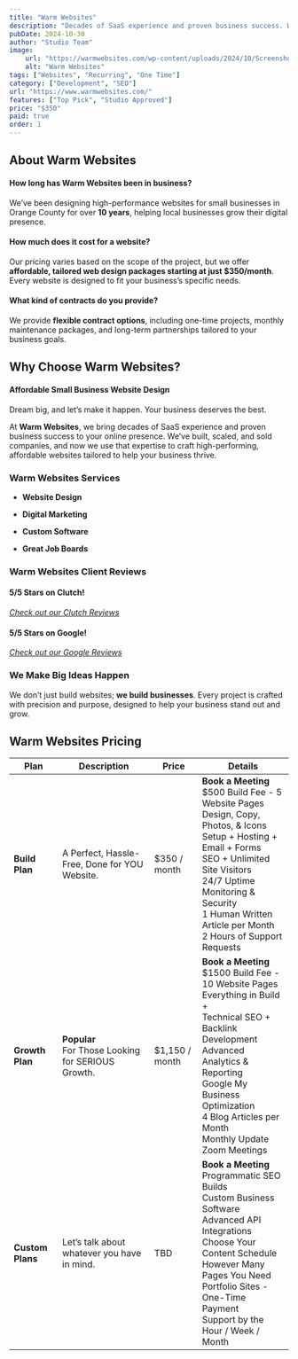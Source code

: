 ```yaml
---
title: "Warm Websites"
description: "Decades of SaaS experience and proven business success. We’ve built, scaled, and sold companies, and now we use that expertise to craft high-performing, affordable websites tailored to help your business thrive"
pubDate: 2024-10-30
author: "Studio Team"
image:
    url: "https://warmwebsites.com/wp-content/uploads/2024/10/Screenshot-2024-10-07-at-9.14.34 AM.png"
    alt: "Warm Websites"
tags: ["Websites", "Recurring", "One Time"]
category: ["Development", "SEO"]
url: "https://www.warmwebsites.com/"
features: ["Top Pick", "Studio Approved"]
price: "$350"
paid: true
order: 1
---
```


## About Warm Websites

#### How long has Warm Websites been in business?
We’ve been designing high-performance websites for small businesses in Orange County for over **10 years**, helping local businesses grow their digital presence.

#### How much does it cost for a website?
Our pricing varies based on the scope of the project, but we offer **affordable, tailored web design packages starting at just $350/month**. Every website is designed to fit your business’s specific needs.

#### What kind of contracts do you provide?
We provide **flexible contract options**, including one-time projects, monthly maintenance packages, and long-term partnerships tailored to your business goals.

## Why Choose Warm Websites?

#### Affordable Small Business Website Design
Dream big, and let’s make it happen. Your business deserves the best.

At **Warm Websites**, we bring decades of SaaS experience and proven business success to your online presence. We’ve built, scaled, and sold companies, and now we use that expertise to craft high-performing, affordable websites tailored to help your business thrive.

### Warm Websites Services

- **Website Design**  

- **Digital Marketing**  

- **Custom Software**  

- **Great Job Boards**  

### Warm Websites Client Reviews

#### 5/5 Stars on Clutch!
*[Check out our Clutch Reviews](https://clutch.co/profile/warm-websites#highlights)*

#### 5/5 Stars on Google!
*[Check out our Google Reviews](https://www.google.com/maps/place/Warm+Websites/@33.6898931,-117.9706429,10z/data=!4m8!3m7!1s0x804bbc39752b2a75:0xd6be6aa45abbcaeb!8m2!3d36.651268!4d-111.5677382!9m1!1b1!16s%2Fg%2F11wj8zp45x?hl=en-US&entry=ttu&g_ep=EgoyMDI0MTAwMi4xIKXMDSoASAFQAw%3D%3D)*

### We Make Big Ideas Happen

We don’t just build websites; **we build businesses**. Every project is crafted with precision and purpose, designed to help your business stand out and grow.

## Warm Websites Pricing

| **Plan**          | **Description**                                               | **Price**       | **Details**                                                                                                       |
|-------------------|---------------------------------------------------------------|-----------------|-------------------------------------------------------------------------------------------------------------------|
| **Build Plan**    | A Perfect, Hassle-Free, Done for YOU Website.                 | $350 / month    | **Book a Meeting** <br> $500 Build Fee - 5 Website Pages <br> Design, Copy, Photos, & Icons <br> Setup + Hosting + Email + Forms <br> SEO + Unlimited Site Visitors <br> 24/7 Uptime Monitoring & Security <br> 1 Human Written Article per Month <br> 2 Hours of Support Requests |
| **Growth Plan**   | **Popular** <br> For Those Looking for SERIOUS Growth.        | $1,150 / month  | **Book a Meeting** <br> $1500 Build Fee - 10 Website Pages <br> Everything in Build + <br> Technical SEO + Backlink Development <br> Advanced Analytics & Reporting <br> Google My Business Optimization <br> 4 Blog Articles per Month <br> Monthly Update Zoom Meetings |
| **Custom Plans**  | Let’s talk about whatever you have in mind.                   | TBD             | **Book a Meeting** <br> Programmatic SEO Builds <br> Custom Business Software <br> Advanced API Integrations <br> Choose Your Content Schedule <br> However Many Pages You Need <br> Portfolio Sites - One-Time Payment <br> Support by the Hour / Week / Month |
